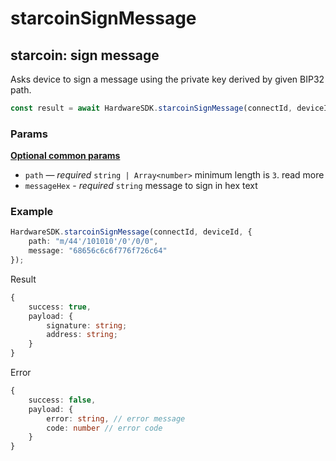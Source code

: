 # starcoinSignMessage

## starcoin: sign message <a href="#ethereum-sign-message" id="ethereum-sign-message"></a>

Asks device to sign a message using the private key derived by given BIP32 path.

```typescript
const result = await HardwareSDK.starcoinSignMessage(connectId, deviceId, params);
```

### Params

****[**Optional common params**](../common-params.md)****

* `path` — _required_ `string | Array<number>` minimum length is `3`. read more
* `messageHex` - _required_ `string` message to sign in hex text

### Example

```typescript
HardwareSDK.starcoinSignMessage(connectId, deviceId, {
    path: "m/44'/101010'/0'/0/0",
    message: "68656c6c6f776f726c64"
});
```

Result

```typescript
{
    success: true,
    payload: {
        signature: string;
        address: string;
    }
}
```

Error

```typescript
{
    success: false,
    payload: {
        error: string, // error message
        code: number // error code
    }
}
```
